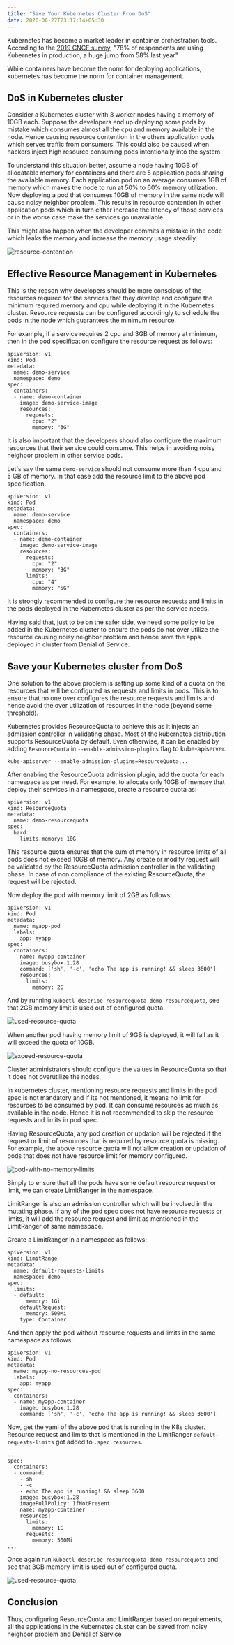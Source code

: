 ```yaml
---
title: "Save Your Kubernetes Cluster From DoS"
date: 2020-06-27T23:17:14+05:30
---
```


Kubernetes has become a market leader in container orchestration tools. According to the [2019 CNCF survey](https://www.cncf.io/wp-content/uploads/2020/03/CNCF_Survey_Report.pdf), "78% of respondents are using Kubernetes in production, a huge jump from 58% last year"

While containers have become the norm for deploying applications, kubernetes has become the norm for container management. 

<!--more-->

## DoS in Kubernetes cluster

Consider a Kubernetes cluster with 3 worker nodes having a memory of 10GB each. Suppose the developers end up deploying some pods by mistake which consumes almost all the cpu and memory available in the node. Hence causing resource contention in the others application pods which serves traffic from consumers. This could also be caused when hackers inject high resource consuming pods intentionally into the system.

To understand this situation better, assume a node having 10GB of allocatable memory for containers and there are 5 application pods sharing the available memory. Each application pod on an average consumes 1GB of memory which makes the node to run at 50% to 60% memory utilization. Now deploying a pod that consumes 10GB of memory in the same node will cause noisy neighbor problem. This results in resource contention in other application pods which in turn either increase the latency of those services or in the worse case make the services go unavailable.

This might also happen when the developer commits a mistake in the code which leaks the memory and increase the memory usage steadily.

![resource-contention](/img/resourcequota.png)

## Effective Resource Management in Kubernetes

This is the reason why developers should be more conscious of the resources required for the services that they develop and configure the minimum required memory and cpu while deploying it in the Kubernetes cluster. Resource requests can be configured accordingly to schedule the pods in the node which guarantees the minimum resource.

For example, if a service requires 2 cpu and 3GB of memory at minimum, then in the pod specification configure the resource request as follows:

```
apiVersion: v1
kind: Pod
metadata:
  name: demo-service
  namespace: demo
spec:
  containers:
  - name: demo-container
    image: demo-service-image
    resources:
      requests:
        cpu: "2"
        memory: "3G"
```

It is also important that the developers should also configure the maximum resources that their service could consume. This helps in avoiding noisy neighbor problem in other service pods.

Let's say the same `demo-service` should not consume more than 4 cpu and 5 GB of memory. In that case add the resource limit to the above pod specification.

```
apiVersion: v1
kind: Pod
metadata:
  name: demo-service
  namespace: demo
spec:
  containers:
  - name: demo-container
    image: demo-service-image
    resources:
      requests:
        cpu: "2"
        memory: "3G"
      limits:
        cpu: "4"
        memory: "5G"
```

It is strongly recommended to configure the resource requests and limits in the pods deployed in the Kubernetes cluster as per the service needs.

Having said that, just to be on the safer side, we need some policy to be added in the Kubernetes cluster to ensure the pods do not over utilize the resource causing noisy neighbor problem and hence save the apps deployed in cluster from Denial of Service.

## Save your Kubernetes cluster from DoS

One solution to the above problem is setting up some kind of a quota on the resources that will be configured as requests and limits in pods. This is to ensure that no one over configures the resource requests and limits and hence avoid the over utilization of resources in the node (beyond some threshold).

Kubernetes provides ResourceQuota to achieve this as it injects an admission controller in validating phase. Most of the kubernetes distribution supports ResourceQuota by default. Even otherwise, it can be enabled by adding `ResourceQuota` in `--enable-admission-plugins` flag to kube-apiserver. 

```
kube-apiserver --enable-admission-plugins=ResourceQuota,..
```

After enabling the ResourceQuota admission plugin, add the quota for each namespace as per need. For example, to allocate only 10GB of memory that deploy their services in a namespace, create a resource quota as:

```
apiVersion: v1
kind: ResourceQuota
metadata:
  name: demo-resourcequota
spec:
  hard:
    limits.memory: 10G
```

This resource quota ensures that the sum of memory in resource limits of all pods does not exceed 10GB of memory. Any create or modify request will be validated by the ResourceQuota admission controller in the validating phase. In case of non compliance of the existing ResourceQuota, the request will be rejected.

Now deploy the pod with memory limit of 2GB as follows:
```
apiVersion: v1
kind: Pod
metadata:
  name: myapp-pod
  labels:
    app: myapp
spec:
  containers:
  - name: myapp-container
    image: busybox:1.28
    command: ['sh', '-c', 'echo The app is running! && sleep 3600']
    resources:
      limits:
        memory: 2G
```

And by running `kubectl describe resourcequota demo-resourcequota`, see that 2GB memory limit is used out of configured quota.

![used-resource-quota](/img/used-resource-quota1.png)

When another pod having memory limit of 9GB is deployed, it will fail as it will exceed the quota of 10GB. 

![exceed-resource-quota](/img/exceed-resource-quota.png)

Cluster administrators should configure the values in ResourceQuota so that it does not overutilize the nodes.

In kubernetes cluster, mentioning resource requests and limits in the pod spec is not mandatory and if its not mentioned, it means no limit for resources to be consumed by pod. It can consume resources as much as available in the node. Hence it is not recommended to skip the resource requests and limits in pod spec. 

Having ResourceQuota, any pod creation or updation will be rejected if the request or limit of resources that is required by resource quota is missing. For example, the above resource quota will not allow creation or updation of pods that does not have resource limit for memory configured.

![pod-with-no-memory-limits](/img/pod-with-no-memory-limits.png)

Simply to ensure that all the pods have some default resource request or limit, we can create LimitRanger in the namespace.

LimitRanger is also an admission controller which will be involved in the mutating phase. If any of the pod spec does not have resource requests or limits, it will add the resource request and limit as mentioned in the LimitRanger of same namespace.

Create a LimitRanger in a namespace  as follows:
```
apiVersion: v1
kind: LimitRange
metadata:
  name: default-requests-limits
  namespace: demo
spec:
  limits:
  - default:
      memory: 1Gi
    defaultRequest:
      memory: 500Mi
    type: Container
```

And then apply the pod without resource requests and limits in the same namespace as follows:

```
apiVersion: v1
kind: Pod
metadata:
  name: myapp-no-resources-pod
  labels:
    app: myapp
spec:
  containers:
  - name: myapp-container
    image: busybox:1.28
    command: ['sh', '-c', 'echo The app is running! && sleep 3600']
```

Now, get the yaml of the above pod that is running in the K8s cluster. Resource request and limits that is mentioned in the LimitRanger `default-requests-limits` got added to `.spec.resources`. 
```
...
spec:
  containers:
  - command:
    - sh
    - -c
    - echo The app is running! && sleep 3600
    image: busybox:1.28
    imagePullPolicy: IfNotPresent
    name: myapp-container
    resources:
      limits:
        memory: 1G
      requests:
        memory: 500Mi
...
```

Once again run `kubectl describe resourcequota demo-resourcequota` and see that 3GB memory limit is used out of configured quota.

![used-resource-quota](/img/used-resource-quota2.png)

## Conclusion

Thus, configuring ResourceQuota and LimitRanger based on requirements, all the applications in the Kubernetes cluster can be saved from noisy neighbor problem and Denial of Service
